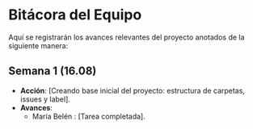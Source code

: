 # Bitácora del Equipo

Aquí se registrarán los avances relevantes del proyecto
anotados de la siguiente manera:

## Semana 1 (16.08)
- **Acción**: [Creando base inicial del proyecto: estructura de carpetas, issues y label].
- **Avances**:  
  - María Belén : [Tarea completada].
